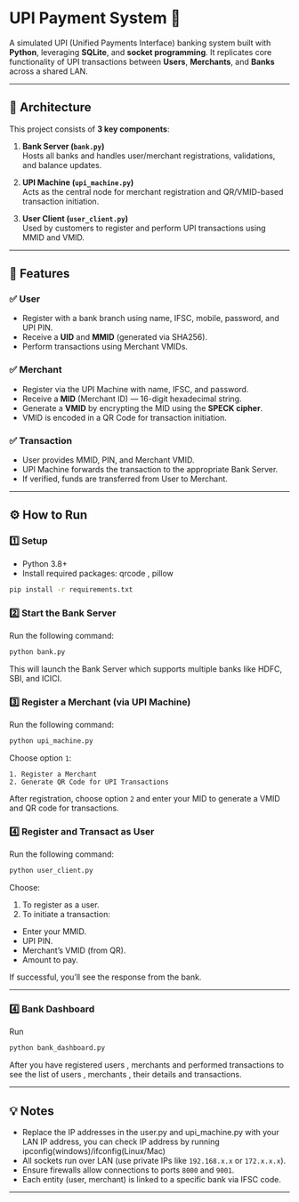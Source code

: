# UPI Payment System 💸

A simulated UPI (Unified Payments Interface) banking system built with **Python**, leveraging **SQLite**, and **socket programming**. It replicates core functionality of UPI transactions between **Users**, **Merchants**, and **Banks** across a shared LAN.

---

## 🧱 Architecture

This project consists of **3 key components**:

1. **Bank Server (`bank.py`)**  
   Hosts all banks and handles user/merchant registrations, validations, and balance updates.

2. **UPI Machine (`upi_machine.py`)**  
   Acts as the central node for merchant registration and QR/VMID-based transaction initiation.

3. **User Client (`user_client.py`)**  
   Used by customers to register and perform UPI transactions using MMID and VMID.

---

## 🧪 Features

### ✅ User
- Register with a bank branch using name, IFSC, mobile, password, and UPI PIN.
- Receive a **UID** and **MMID** (generated via SHA256).
- Perform transactions using Merchant VMIDs.

### ✅ Merchant
- Register via the UPI Machine with name, IFSC, and password.
- Receive a **MID** (Merchant ID) — 16-digit hexadecimal string.
- Generate a **VMID** by encrypting the MID using the **SPECK cipher**.
- VMID is encoded in a QR Code for transaction initiation.

### ✅ Transaction
- User provides MMID, PIN, and Merchant VMID.
- UPI Machine forwards the transaction to the appropriate Bank Server.
- If verified, funds are transferred from User to Merchant.

---

## ⚙️ How to Run

### 1️⃣ Setup

- Python 3.8+
- Install required packages: qrcode , pillow

```bash
pip install -r requirements.txt
```



### 2️⃣ Start the Bank Server

Run the following command:

```bash
python bank.py
```

This will launch the Bank Server which supports multiple banks like HDFC, SBI, and ICICI.


### 3️⃣ Register a Merchant (via UPI Machine)

Run the following command:

```bash
python upi_machine.py
```

Choose option `1`:

```plaintext
1. Register a Merchant
2. Generate QR Code for UPI Transactions
```

After registration, choose option `2` and enter your MID to generate a VMID and QR code for transactions.

### 4️⃣ Register and Transact as User

Run the following command:

```bash
python user_client.py
```

Choose:

1. To register as a user.  
2. To initiate a transaction:

- Enter your MMID.
- UPI PIN.
- Merchant’s VMID (from QR).
- Amount to pay.

If successful, you’ll see the response from the bank.

---
### 4️⃣ Bank Dashboard

Run 
```bash
python bank_dashboard.py
```

After you have registered users , merchants and performed transactions to see the list of users , merchants , their details and transactions.

---

## 💡 Notes
- Replace the IP addresses in the user.py and upi_machine.py with your LAN IP address, you can check IP address by running ipconfig(windows)/ifconfig(Linux/Mac)
- All sockets run over LAN (use private IPs like `192.168.x.x` or `172.x.x.x`).
- Ensure firewalls allow connections to ports `8000` and `9001`.
- Each entity (user, merchant) is linked to a specific bank via IFSC code.

---
